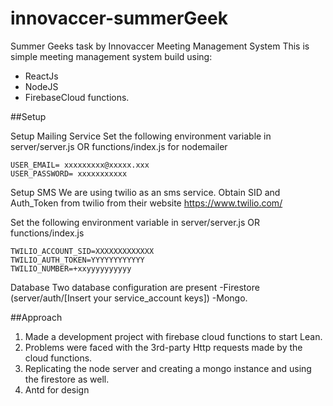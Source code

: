 # innovaccer-summerGeek
Summer Geeks task by Innovaccer
Meeting Management System
This is simple meeting management system build using:
- ReactJs
- NodeJS 
- FirebaseCloud functions.

##Setup

Setup Mailing Service
Set the following environment variable in server/server.js OR functions/index.js for nodemailer
```
USER_EMAIL= xxxxxxxxx@xxxxx.xxx
USER_PASSWORD= xxxxxxxxxxx
```
Setup SMS
We are using twilio as an sms service. Obtain SID and Auth_Token from twilio from their website https://www.twilio.com/

Set the following environment variable in server/server.js OR functions/index.js
```
TWILIO_ACCOUNT_SID=XXXXXXXXXXXXX
TWILIO_AUTH_TOKEN=YYYYYYYYYYYY
TWILIO_NUMBER=+xxyyyyyyyyyy
```

Database
Two database configuration are present 
-Firestore (server/auth/[Insert your service_account keys]) 
-Mongo.


##Approach

1. Made a development project with firebase cloud functions to start Lean.
2. Problems were faced with the 3rd-party Http requests made by the cloud functions.
3. Replicating the node server and creating a mongo instance and using the firestore as well.
4. Antd for design
